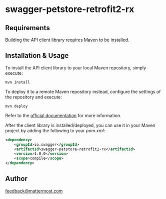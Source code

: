 # swagger-petstore-retrofit2-rx

## Requirements

Building the API client library requires [Maven](https://maven.apache.org/) to be installed.

## Installation & Usage

To install the API client library to your local Maven repository, simply execute:

```shell
mvn install
```

To deploy it to a remote Maven repository instead, configure the settings of the repository and execute:

```shell
mvn deploy
```

Refer to the [official documentation](https://maven.apache.org/plugins/maven-deploy-plugin/usage.html) for more information.

After the client library is installed/deployed, you can use it in your Maven project by adding the following to your *pom.xml*:

```xml
<dependency>
    <groupId>io.swagger</groupId>
    <artifactId>swagger-petstore-retrofit2-rx</artifactId>
    <version>1.0.0</version>
    <scope>compile</scope>
</dependency>

```

## Author

feedback@mattermost.com


